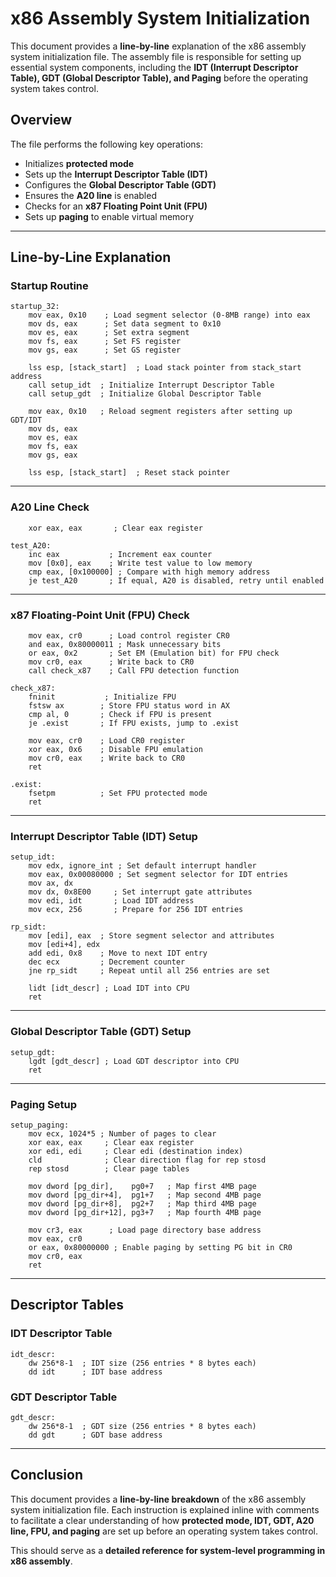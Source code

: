 # x86 Assembly System Initialization

This document provides a **line-by-line** explanation of the x86 assembly system initialization file. The assembly file is responsible for setting up essential system components, including the **IDT (Interrupt Descriptor Table), GDT (Global Descriptor Table), and Paging** before the operating system takes control.

## Overview

The file performs the following key operations:
- Initializes **protected mode**
- Sets up the **Interrupt Descriptor Table (IDT)**
- Configures the **Global Descriptor Table (GDT)**
- Ensures the **A20 line** is enabled
- Checks for an **x87 Floating Point Unit (FPU)**
- Sets up **paging** to enable virtual memory

---

## Line-by-Line Explanation

### Startup Routine
```assembly
startup_32:
    mov eax, 0x10    ; Load segment selector (0-8MB range) into eax
    mov ds, eax      ; Set data segment to 0x10
    mov es, eax      ; Set extra segment
    mov fs, eax      ; Set FS register
    mov gs, eax      ; Set GS register

    lss esp, [stack_start]  ; Load stack pointer from stack_start address
    call setup_idt  ; Initialize Interrupt Descriptor Table
    call setup_gdt  ; Initialize Global Descriptor Table

    mov eax, 0x10   ; Reload segment registers after setting up GDT/IDT
    mov ds, eax
    mov es, eax
    mov fs, eax
    mov gs, eax

    lss esp, [stack_start]  ; Reset stack pointer
```

---

### A20 Line Check
```assembly
    xor eax, eax       ; Clear eax register

test_A20:
    inc eax           ; Increment eax counter
    mov [0x0], eax    ; Write test value to low memory
    cmp eax, [0x100000] ; Compare with high memory address
    je test_A20       ; If equal, A20 is disabled, retry until enabled
```

---

### x87 Floating-Point Unit (FPU) Check
```assembly
    mov eax, cr0      ; Load control register CR0
    and eax, 0x80000011 ; Mask unnecessary bits
    or eax, 0x2       ; Set EM (Emulation bit) for FPU check
    mov cr0, eax      ; Write back to CR0
    call check_x87    ; Call FPU detection function
```
```assembly
check_x87:
    fninit           ; Initialize FPU
    fstsw ax        ; Store FPU status word in AX
    cmp al, 0       ; Check if FPU is present
    je .exist       ; If FPU exists, jump to .exist

    mov eax, cr0    ; Load CR0 register
    xor eax, 0x6    ; Disable FPU emulation
    mov cr0, eax    ; Write back to CR0
    ret

.exist:
    fsetpm          ; Set FPU protected mode
    ret
```

---

### Interrupt Descriptor Table (IDT) Setup
```assembly
setup_idt:
    mov edx, ignore_int ; Set default interrupt handler
    mov eax, 0x00080000 ; Set segment selector for IDT entries
    mov ax, dx
    mov dx, 0x8E00     ; Set interrupt gate attributes
    mov edi, idt       ; Load IDT address
    mov ecx, 256       ; Prepare for 256 IDT entries
```
```assembly
rp_sidt:
    mov [edi], eax  ; Store segment selector and attributes
    mov [edi+4], edx
    add edi, 0x8    ; Move to next IDT entry
    dec ecx         ; Decrement counter
    jne rp_sidt     ; Repeat until all 256 entries are set

    lidt [idt_descr] ; Load IDT into CPU
    ret
```

---

### Global Descriptor Table (GDT) Setup
```assembly
setup_gdt:
    lgdt [gdt_descr] ; Load GDT descriptor into CPU
    ret
```

---

### Paging Setup
```assembly
setup_paging:
    mov ecx, 1024*5 ; Number of pages to clear
    xor eax, eax     ; Clear eax register
    xor edi, edi     ; Clear edi (destination index)
    cld              ; Clear direction flag for rep stosd
    rep stosd        ; Clear page tables
```
```assembly
    mov dword [pg_dir],    pg0+7   ; Map first 4MB page
    mov dword [pg_dir+4],  pg1+7   ; Map second 4MB page
    mov dword [pg_dir+8],  pg2+7   ; Map third 4MB page
    mov dword [pg_dir+12], pg3+7   ; Map fourth 4MB page
```
```assembly
    mov cr3, eax      ; Load page directory base address
    mov eax, cr0
    or eax, 0x80000000 ; Enable paging by setting PG bit in CR0
    mov cr0, eax
    ret
```

---

## Descriptor Tables

### IDT Descriptor Table
```assembly
idt_descr:
    dw 256*8-1  ; IDT size (256 entries * 8 bytes each)
    dd idt      ; IDT base address
```

### GDT Descriptor Table
```assembly
gdt_descr:
    dw 256*8-1  ; GDT size (256 entries * 8 bytes each)
    dd gdt      ; GDT base address
```

---

## Conclusion

This document provides a **line-by-line breakdown** of the x86 assembly system initialization file. Each instruction is explained inline with comments to facilitate a clear understanding of how **protected mode, IDT, GDT, A20 line, FPU, and paging** are set up before an operating system takes control.

This should serve as a **detailed reference for system-level programming in x86 assembly**.

